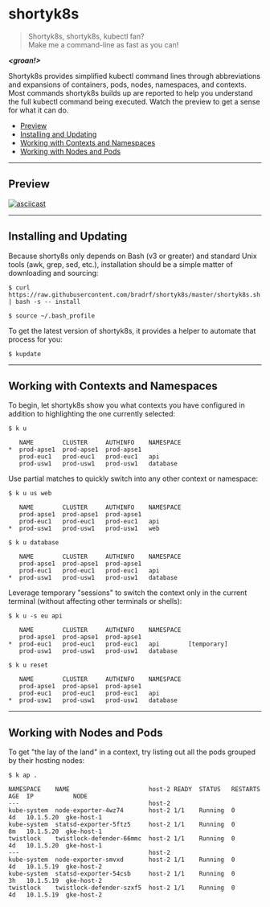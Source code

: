 # shortyk8s

> Shortyk8s, shortyk8s, kubectl fan?<br/>
> Make me a command-line as fast as you can!

_**<groan!>**_

Shortyk8s provides simplified kubectl command lines through abbreviations and expansions of
containers, pods, nodes, namespaces, and contexts. Most commands shortyk8s builds up are reported to
help you understand the full kubectl command being executed. Watch the preview to get a sense for
what it can do.

* [Preview](#preview)
* [Installing and Updating](#installing-and-updating)
* [Working with Contexts and Namespaces](#working-with-contexts-and-namespaces)
* [Working with Nodes and Pods](#working-with-nodes-and-pods)

---
## Preview

[![asciicast](https://asciinema.org/a/207788.png)](https://asciinema.org/a/207788?loop=1&autoplay=1)

---
## Installing and Updating

Because shorty8s only depends on Bash (v3 or greater) and standard Unix tools (awk, grep, sed,
etc.), installation should be a simple matter of downloading and sourcing:

``` shell
$ curl https://raw.githubusercontent.com/bradrf/shortyk8s/master/shortyk8s.sh | bash -s -- install

$ source ~/.bash_profile
```

To get the latest version of shortyk8s, it provides a helper to automate that process for you:

``` shell
$ kupdate
```

---
## Working with Contexts and Namespaces

To begin, let shortyk8s show you what contexts you have configured in addition to highlighting the
one currently selected:

``` shell
$ k u

   NAME        CLUSTER     AUTHINFO    NAMESPACE
*  prod-apse1  prod-apse1  prod-apse1
   prod-euc1   prod-euc1   prod-euc1   api
   prod-usw1   prod-usw1   prod-usw1   database
```

Use partial matches to quickly switch into any other context or namespace:

``` shell
$ k u us web

   NAME        CLUSTER     AUTHINFO    NAMESPACE
   prod-apse1  prod-apse1  prod-apse1
   prod-euc1   prod-euc1   prod-euc1   api
*  prod-usw1   prod-usw1   prod-usw1   web

$ k u database

   NAME        CLUSTER     AUTHINFO    NAMESPACE
   prod-apse1  prod-apse1  prod-apse1
   prod-euc1   prod-euc1   prod-euc1   api
*  prod-usw1   prod-usw1   prod-usw1   database
```

Leverage temporary "sessions" to switch the context only in the current terminal (without affecting
other terminals or shells):

``` shell
$ k u -s eu api

   NAME        CLUSTER     AUTHINFO    NAMESPACE
   prod-apse1  prod-apse1  prod-apse1
*  prod-euc1   prod-euc1   prod-euc1   api        [temporary]
   prod-usw1   prod-usw1   prod-usw1   database

$ k u reset

   NAME        CLUSTER     AUTHINFO    NAMESPACE
   prod-apse1  prod-apse1  prod-apse1
   prod-euc1   prod-euc1   prod-euc1   api
*  prod-usw1   prod-usw1   prod-usw1   database
```

---
## Working with Nodes and Pods

To get "the lay of the land" in a context, try listing out all the pods grouped by their hosting
nodes:

``` shell
$ k ap .

NAMESPACE    NAME                      host-2 READY  STATUS   RESTARTS  AGE  IP           NODE
---                                    host-2
kube-system  node-exporter-4wz74       host-2 1/1    Running  0         4d   10.1.5.20  gke-host-1
kube-system  statsd-exporter-5ftz5     host-2 1/1    Running  0         8m   10.1.5.20  gke-host-1
twistlock    twistlock-defender-66mmc  host-2 1/1    Running  0         4d   10.1.5.20  gke-host-1
---                                    host-2
kube-system  node-exporter-smvxd       host-2 1/1    Running  0         4d   10.1.5.19  gke-host-2
kube-system  statsd-exporter-54csb     host-2 1/1    Running  0         3h   10.1.5.19  gke-host-2
twistlock    twistlock-defender-szxf5  host-2 1/1    Running  0         4d   10.1.5.19  gke-host-2
```
